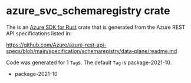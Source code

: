 # azure_svc_schemaregistry crate

The is an [Azure SDK for Rust](https://github.com/Azure/azure-sdk-for-rust) crate that is generated from the Azure REST API specifications listed in:

https://github.com/Azure/azure-rest-api-specs/blob/main/specification/schemaregistry/data-plane/readme.md

Code was generated for 1 `Tag`s. The default `Tag` is package-2021-10.


- package-2021-10